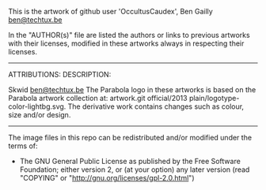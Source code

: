 This is the artwork of github user 'OccultusCaudex', Ben Gailly <ben@techtux.be>

In the "AUTHOR(s)" file are listed the authors or links to previous artworks with their licenses, modified in these artworks always in respecting their licenses.

--------------------------------------------------------------------------------

ATTRIBUTIONS:             DESCRIPTION:

Skwid <ben@techtux.be>    The Parabola logo in these artworks is based on the
                          Parabola artwork collection at:
                          artwork.git official/2013 plain/logotype-color-lightbg.svg.
                          The derivative work contains changes such as colour,
                          size and/or design.

--------------------------------------------------------------------------------

The image files in this repo can be redistributed and/or modified
under the terms of:

* The GNU General Public License as published by the Free Software Foundation;
  either version 2, or (at your option) any later version
  (read "COPYING" or "http://gnu.org/licenses/gpl-2.0.html")
